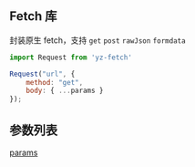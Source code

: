 ## Fetch 库
封装原生 fetch，支持 `get` `post` `rawJson` `formdata`

```javascript
import Request from 'yz-fetch'

Request("url", {
    method: "get",
    body: { ...params }
});
```

## 参数列表
[params](https://github.com/youzi20/yz-fetch/blob/main/src/index.ts#L18)
